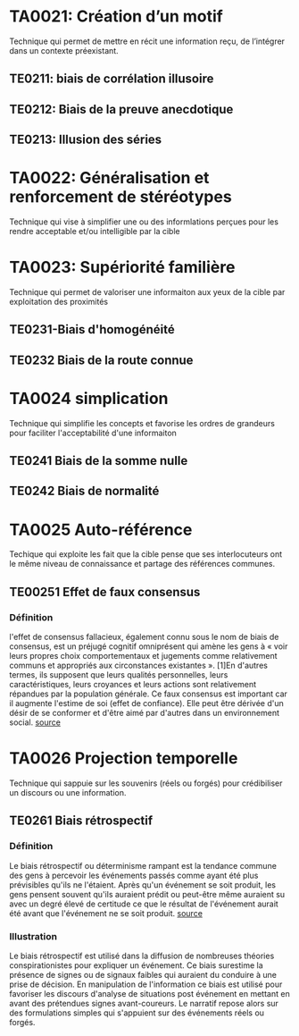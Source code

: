 # TA0021: Création d’un motif
Technique qui permet de mettre en récit une information reçu, de l’intégrer dans un contexte préexistant.

## TE0211: biais de corrélation illusoire
## TE0212: Biais de la preuve anecdotique
## TE0213: Illusion des séries

# TA0022: Généralisation et renforcement de stéréotypes
Technique qui vise à simplifier une ou des informlations perçues pour les rendre acceptable et/ou intelligible par la cible



# TA0023: Supériorité familière
Technique qui permet de valoriser une informaiton aux yeux de la cible par exploitation des proximités

## TE0231-Biais d'homogénéité
## TE0232 Biais de la route connue

# TA0024 simplication
Technique qui simplifie les concepts et favorise les ordres de grandeurs pour faciliter l'acceptabilité d'une informaiton

## TE0241 Biais de la somme nulle
## TE0242 Biais de normalité

# TA0025 Auto-référence 
Techique qui exploite les fait que la cible pense que ses interlocuteurs ont le même niveau de connaissance et partage des références communes.

## TE00251 Effet de faux consensus
### Définition
l'effet de consensus fallacieux, également connu sous le nom de biais de consensus, est un préjugé cognitif omniprésent qui amène les gens à « voir leurs propres choix comportementaux et jugements comme relativement communs et appropriés aux circonstances existantes ». [1]En d'autres termes, ils supposent que leurs qualités personnelles, leurs caractéristiques, leurs croyances et leurs actions sont relativement répandues par la population générale.
Ce faux consensus est important car il augmente l'estime de soi (effet de confiance). Elle peut être dérivée d'un désir de se conformer et d'être aimé par d'autres dans un environnement social. [source](https://en.wikipedia.org/wiki/False_consensus_effect)


# TA0026 Projection temporelle
Technique qui sappuie sur les souvenirs (réels ou forgés) pour crédibiliser un discours ou une information.

## TE0261 Biais rétrospectif
### Définition
Le biais rétrospectif ou déterminisme rampant est la tendance commune des gens à percevoir les événements passés comme ayant été plus prévisibles qu'ils ne l'étaient. Après qu'un événement se soit produit, les gens pensent souvent qu'ils auraient prédit ou peut-être même auraient su avec un degré élevé de certitude ce que le résultat de l'événement aurait été avant que l'événement ne se soit produit. [source](https://en.wikipedia.org/wiki/Hindsight_bias)
### Illustration
Le biais rétrospectif est utilisé dans la diffusion de nombreuses théories conspirationistes pour expliquer un événement. Ce biais surestime la présence de signes ou de signaux faibles qui auraient du conduire à une prise de décision. En manipulation de l'information ce biais est utilisé pour favoriser les discours d'analyse de situations post événement en mettant en avant des prétendues signes avant-coureurs. Le narratif repose alors sur des formulations simples qui s'appuient sur des événements réels ou forgés. 
